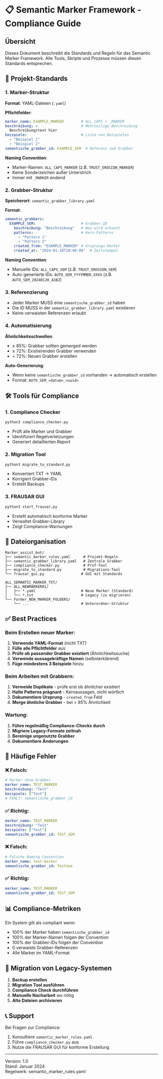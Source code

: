 # 📋 Semantic Marker Framework - Compliance Guide

## Übersicht

Dieses Dokument beschreibt die Standards und Regeln für das Semantic Marker Framework. Alle Tools, Skripte und Prozesse müssen diesen Standards entsprechen.

## 🎯 Projekt-Standards

### 1. Marker-Struktur

**Format**: YAML-Dateien (`.yaml`)

**Pflichtfelder**:
```yaml
marker_name: EXAMPLE_MARKER        # ALL_CAPS + _MARKER
beschreibung: >                    # Mehrzeilige Beschreibung
  Beschreibungstext hier
beispiele:                         # Liste von Beispielen
  - "Beispiel 1"
  - "Beispiel 2"
semantische_grabber_id: EXAMPLE_SEM  # Referenz zum Grabber
```

**Naming Convention**: 
- Marker-Namen: `ALL_CAPS_MARKER` (z.B. `TRUST_EROSION_MARKER`)
- Keine Sonderzeichen außer Unterstrich
- Immer mit `_MARKER` endend

### 2. Grabber-Struktur

**Speicherort**: `semantic_grabber_library.yaml`

**Format**:
```yaml
semantic_grabbers:
  EXAMPLE_SEM:                     # Grabber-ID
    beschreibung: "Beschreibung"   # Was wird erkannt
    patterns:                      # Kern-Patterns
      - "Pattern 1"
      - "Pattern 2"
    created_from: "EXAMPLE_MARKER" # Ursprungs-Marker
    created_at: "2024-01-20T10:00:00"  # Zeitstempel
```

**Naming Convention**:
- Manuelle IDs: `ALL_CAPS_SEM` (z.B. `TRUST_EROSION_SEM`)
- Auto-generierte IDs: `AUTO_SEM_YYYYMMDD_XXXX` (z.B. `AUTO_SEM_20240120_A1B2`)

### 3. Referenzierung

- Jeder Marker MUSS eine `semantische_grabber_id` haben
- Die ID MUSS in der `semantic_grabber_library.yaml` existieren
- Keine verwaisten Referenzen erlaubt

### 4. Automatisierung

**Ähnlichkeitsschwellen**:
- ≥ 85%: Grabber sollten gemerged werden
- ≥ 72%: Existierenden Grabber verwenden
- < 72%: Neuen Grabber erstellen

**Auto-Generierung**:
- Wenn keine `semantische_grabber_id` vorhanden → automatisch erstellen
- Format: `AUTO_SEM_<datum>_<uuid>`

## 🛠️ Tools für Compliance

### 1. Compliance Checker
```bash
python3 compliance_checker.py
```
- Prüft alle Marker und Grabber
- Identifiziert Regelverletzungen
- Generiert detaillierten Report

### 2. Migration Tool
```bash
python3 migrate_to_standard.py
```
- Konvertiert TXT → YAML
- Korrigiert Grabber-IDs
- Erstellt Backups

### 3. FRAUSAR GUI
```bash
python3 start_frausar.py
```
- Erstellt automatisch konforme Marker
- Verwaltet Grabber-Library
- Zeigt Compliance-Warnungen

## 📁 Dateiorganisation

```
Marker_assist_bot/
├── semantic_marker_rules.yaml      # Projekt-Regeln
├── semantic_grabber_library.yaml   # Zentrale Grabber
├── compliance_checker.py           # Prüf-Tool
├── migrate_to_standard.py          # Migrations-Tool
└── frausar_gui.py                 # GUI mit Standards

ALL_SEMANTIC_MARKER_TXT/
├── ALL_NEWMARKER01/
│   ├── *.yaml                     # Neue Marker (Standard)
│   └── *.txt                      # Legacy (zu migrieren)
└── Former_NEW_MARKER_FOLDERS/
    └── ...                        # Unterordner-Struktur
```

## ✅ Best Practices

### Beim Erstellen neuer Marker:

1. **Verwende YAML-Format** (nicht TXT)
2. **Fülle alle Pflichtfelder** aus
3. **Prüfe ob passender Grabber existiert** (Ähnlichkeitssuche)
4. **Verwende aussagekräftige Namen** (selbsterklärend)
5. **Füge mindestens 3 Beispiele** hinzu

### Beim Arbeiten mit Grabbern:

1. **Vermeide Duplikate** - prüfe erst ob ähnlicher existiert
2. **Halte Patterns prägnant** - Kernaussagen, nicht wörtlich
3. **Dokumentiere Ursprung** - `created_from` Feld
4. **Merge ähnliche Grabber** - bei > 85% Ähnlichkeit

### Wartung:

1. **Führe regelmäßig Compliance-Checks durch**
2. **Migriere Legacy-Formate zeitnah**
3. **Bereinige ungenutzte Grabber**
4. **Dokumentiere Änderungen**

## 🚨 Häufige Fehler

### ❌ Falsch:
```yaml
# Marker ohne Grabber
marker_name: TEST_MARKER
beschreibung: "Test"
beispiele: ["Test"]
# FEHLT: semantische_grabber_id
```

### ✅ Richtig:
```yaml
marker_name: TEST_MARKER
beschreibung: "Test"
beispiele: ["Test"]
semantische_grabber_id: TEST_SEM
```

### ❌ Falsch:
```yaml
# Falsche Naming Convention
marker_name: test-marker
semantische_grabber_id: TestSem
```

### ✅ Richtig:
```yaml
marker_name: TEST_MARKER
semantische_grabber_id: TEST_SEM
```

## 📊 Compliance-Metriken

Ein System gilt als compliant wenn:
- 100% der Marker haben `semantische_grabber_id`
- 100% der Marker-Namen folgen der Convention
- 100% der Grabber-IDs folgen der Convention
- 0 verwaiste Grabber-Referenzen
- Alle Marker im YAML-Format

## 🔄 Migration von Legacy-Systemen

1. **Backup erstellen**
2. **Migration Tool ausführen**
3. **Compliance Check durchführen**
4. **Manuelle Nacharbeit** wo nötig
5. **Alte Dateien archivieren**

## 📞 Support

Bei Fragen zur Compliance:
1. Konsultiere `semantic_marker_rules.yaml`
2. Führe `compliance_checker.py` aus
3. Nutze die FRAUSAR GUI für konforme Erstellung

---

Version: 1.0  
Stand: Januar 2024  
Regelwerk: semantic_marker_rules.yaml 